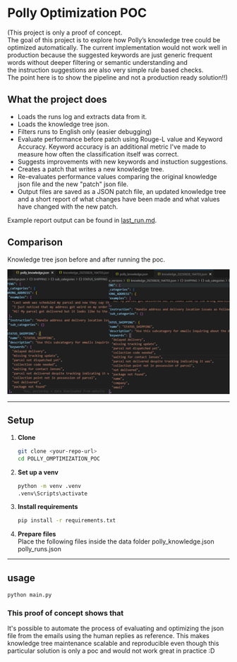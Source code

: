 # Polly Optimization POC

(This project is only a proof of concept.  
The goal of this project is to explore how Polly’s knowledge tree could be optimized automatically.
The current implementation would not work well in production because the suggested keywords are just generic frequent words without deeper filtering or semantic understanding and  
the instruction suggestions are also very simple rule based checks.  
The point here is to show the pipeline and not a production ready solution!!)

## What the project does

- Loads the runs log and extracts data from it.
- Loads the knowledge tree json.
- Filters runs to English only (easier debugging)
- Evaluate performance before patch using Rouge-L value and Keyword Accuracy. Keyword accuracy is an additional metric I've made to measure how often the classification itself was correct.
- Suggests improvements with new keywords and instuction suggestions.
- Creates a patch that writes a new knowledge tree.
- Re-evaluates performance values comparing the original knowledge json file and the new "patch" json file.
- Output files are saved as a JSON patch file, an updated knowledge tree and a short report of what changes have been made and what values have changed with the new patch.

Example report output can be found in [last_run.md](last_run.md).

## Comparison

Knowledge tree json before and after running the poc.

![Comparison](data/comparison.jpg)

---

## Setup

1. **Clone**
   ```bash
   git clone <your-repo-url>
   cd POLLY_OMPTIMIZATION_POC
   ```

2. **Set up a venv**
   ```bash
   python -m venv .venv
   .venv\Scripts\activate
   ```

3. **Install requirements**
   ```bash
   pip install -r requirements.txt
   ```

4. **Prepare files**  
   Place the following files inside the data folder
   polly_knowledge.json
   polly_runs.json
---

## usage

```bash
python main.py
```

### This proof of concept shows that
It's possible to automate the process of evaluating and optimizing the json file
from the emails using the human replies as reference. 
This makes knowledge tree maintenance scalable and reproducible even though this particular solution is only a poc and would not work great in practice :D
